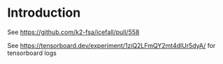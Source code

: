 # Introduction

See https://github.com/k2-fsa/icefall/pull/558

See https://tensorboard.dev/experiment/1ziQ2LFmQY2mt4dlUr5dyA/
for tensorboard logs
